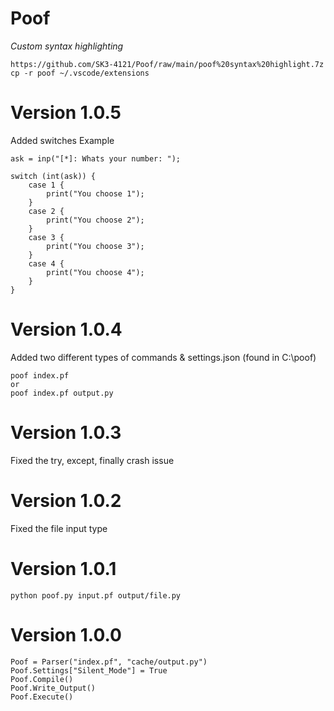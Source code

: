 # Poof
_Custom syntax highlighting_

    https://github.com/SK3-4121/Poof/raw/main/poof%20syntax%20highlight.7z
    cp -r poof ~/.vscode/extensions

# Version 1.0.5
Added switches
Example

    ask = inp("[*]: Whats your number: ");

    switch (int(ask)) {
        case 1 {
            print("You choose 1");
        }
        case 2 {
            print("You choose 2");
        }
        case 3 {
            print("You choose 3");
        }
        case 4 {
            print("You choose 4");
        }
    }


# Version 1.0.4
Added two different types of commands & settings.json (found in C:\poof)

    poof index.pf
    or
    poof index.pf output.py

# Version 1.0.3
Fixed the try, except, finally crash issue

# Version 1.0.2
Fixed the file input type

# Version 1.0.1
    python poof.py input.pf output/file.py

# Version 1.0.0
    Poof = Parser("index.pf", "cache/output.py")
    Poof.Settings["Silent_Mode"] = True
    Poof.Compile()
    Poof.Write_Output()
    Poof.Execute()
